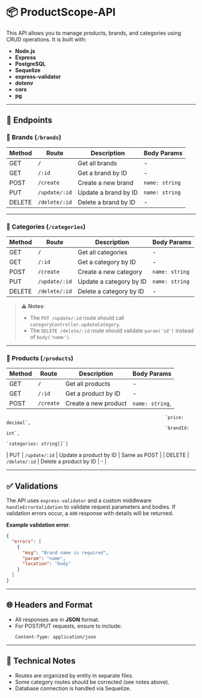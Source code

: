 # 📦 ProductScope-API

This API allows you to manage products, brands, and categories using CRUD operations. It is built with:

- **Node.js**
- **Express**
- **PostgreSQL**
- **Sequelize**
- **express-validator**
- **dotenv**
- **cors**
- **pg**

---

## 📁 Endpoints

### 🔸 Brands (`/brands`)

| Method | Route              | Description                  | Body Params      |
|--------|--------------------|------------------------------|------------------|
| GET    | `/`                | Get all brands               | -                |
| GET    | `/:id`             | Get a brand by ID            | -                |
| POST   | `/create`          | Create a new brand           | `name: string`   |
| PUT    | `/update/:id`      | Update a brand by ID         | `name: string`   |
| DELETE | `/delete/:id`      | Delete a brand by ID         | -                |

---

### 🔸 Categories (`/categories`)

| Method | Route              | Description                  | Body Params      |
|--------|--------------------|------------------------------|------------------|
| GET    | `/`                | Get all categories           | -                |
| GET    | `/:id`             | Get a category by ID         | -                |
| POST   | `/create`          | Create a new category        | `name: string`   |
| PUT    | `/update/:id`      | Update a category by ID      | `name: string`   |
| DELETE | `/delete/:id`      | Delete a category by ID      | -                |

> ⚠️ **Notes**:
> - The `PUT /update/:id` route should call `categoryController.updateCategory`.
> - The `DELETE /delete/:id` route should validate `param('id')` instead of `body('name')`.

---

### 🔸 Products (`/products`)

| Method | Route              | Description                  | Body Params     |
|--------|--------------------|------------------------------|-------------------------------------------------------------------------------|
| GET    | `/`                | Get all products             | -                                                                              |
| GET    | `/:id`             | Get a product by ID          | -                                                                              |
| POST   | `/create`          | Create a new product         | `name: string`, 
                                                               `price: decimal`,
                                                               `brandId: int`, 
                                                               `categories: string[]`|
| PUT    | `/update/:id`      | Update a product by ID       | Same as POST    |
| DELETE | `/delete/:id`      | Delete a product by ID       | -               |

---

## ✅ Validations

The API uses `express-validator` and a custom middleware `handleErrorValidation` to validate request parameters and bodies. If validation errors occur, a `400` response with details will be returned.

**Example validation error**:
```json
{
  "errors": [
    {
      "msg": "Brand name is required",
      "param": "name",
      "location": "body"
    }
  ]
}
```

---

## 🌐 Headers and Format

- All responses are in **JSON** format.
- For POST/PUT requests, ensure to include:
  ```
  Content-Type: application/json
  ```

---

## 📌 Technical Notes

- Routes are organized by entity in separate files.
- Some category routes should be corrected (see notes above).
- Database connection is handled via Sequelize.